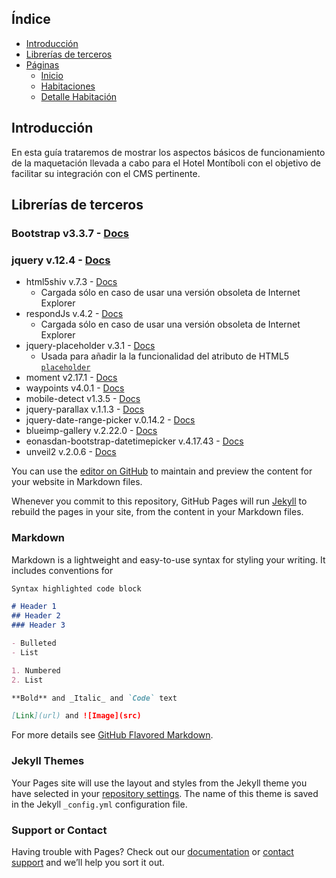 ## Índice
- [Introducción](#introduccion)
- [Librerías de terceros](#librerias-de-terceros)
- [Páginas](#paginas)
    - [Inicio](#inicio)
    - [Habitaciones](#habitaciones)
    - [Detalle Habitación](#detalle-habitacion)


## Introducción

En esta guía trataremos de mostrar los aspectos básicos de funcionamiento de la maquetación llevada a cabo para el Hotel Montíboli con el objetivo de facilitar su integración con el CMS pertinente.

## Librerías de terceros

### Bootstrap v3.3.7 - [Docs]()

### jquery v.12.4 - [Docs]()

- html5shiv v.7.3 - [Docs]()
    - Cargada sólo en caso de usar una versión obsoleta de Internet Explorer
- respondJs v.4.2 - [Docs]()
    - Cargada sólo en caso de usar una versión obsoleta de Internet Explorer
- jquery-placeholder v.3.1 - [Docs]()
    - Usada para añadir la la funcionalidad del atributo de HTML5 [`placeholder`](http://www.anerbarrena.com/placeholder-html5-3971/)
- moment v2.17.1 - [Docs]()
- waypoints v4.0.1 - [Docs]()
- mobile-detect v1.3.5 - [Docs]()
- jquery-parallax v.1.1.3 - [Docs](https://github.com/IanLunn/jQuery-Parallax)
- jquery-date-range-picker v.0.14.2 - [Docs](https://github.com/longbill/jquery-date-range-picker)
- blueimp-gallery v.2.22.0 - [Docs]()
- eonasdan-bootstrap-datetimepicker v.4.17.43 - [Docs]()
- unveil2 v.2.0.6 - [Docs]()

You can use the [editor on GitHub](https://github.com/AtoomStudio/montiboli-docs/edit/master/index.md) to maintain and preview the content for your website in Markdown files.

Whenever you commit to this repository, GitHub Pages will run [Jekyll](https://jekyllrb.com/) to rebuild the pages in your site, from the content in your Markdown files.

### Markdown

Markdown is a lightweight and easy-to-use syntax for styling your writing. It includes conventions for

```markdown
Syntax highlighted code block

# Header 1
## Header 2
### Header 3

- Bulleted
- List

1. Numbered
2. List

**Bold** and _Italic_ and `Code` text

[Link](url) and ![Image](src)
```

For more details see [GitHub Flavored Markdown](https://guides.github.com/features/mastering-markdown/).

### Jekyll Themes

Your Pages site will use the layout and styles from the Jekyll theme you have selected in your [repository settings](https://github.com/AtoomStudio/montiboli-docs/settings). The name of this theme is saved in the Jekyll `_config.yml` configuration file.

### Support or Contact

Having trouble with Pages? Check out our [documentation](https://help.github.com/categories/github-pages-basics/) or [contact support](https://github.com/contact) and we’ll help you sort it out.

